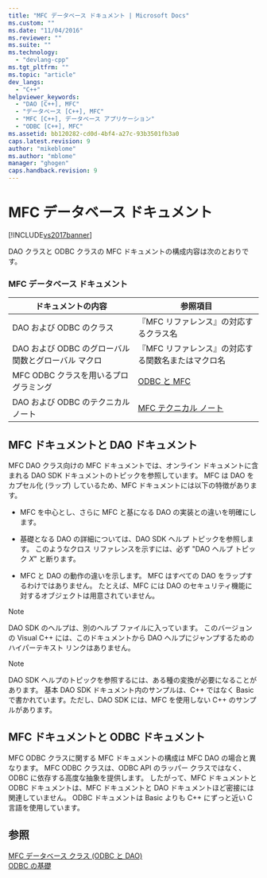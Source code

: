 ```yaml
---
title: "MFC データベース ドキュメント | Microsoft Docs"
ms.custom: ""
ms.date: "11/04/2016"
ms.reviewer: ""
ms.suite: ""
ms.technology: 
  - "devlang-cpp"
ms.tgt_pltfrm: ""
ms.topic: "article"
dev_langs: 
  - "C++"
helpviewer_keywords: 
  - "DAO [C++], MFC"
  - "データベース [C++], MFC"
  - "MFC [C++], データベース アプリケーション"
  - "ODBC [C++], MFC"
ms.assetid: bb120282-cd0d-4bf4-a27c-93b3501fb3a0
caps.latest.revision: 9
author: "mikeblome"
ms.author: "mblome"
manager: "ghogen"
caps.handback.revision: 9
---
```

# MFC データベース ドキュメント
[!INCLUDE[vs2017banner](../assembler/inline/includes/vs2017banner.md)]

DAO クラスと ODBC クラスの MFC ドキュメントの構成内容は次のとおりです。  
  
### MFC データベース ドキュメント  
  
|ドキュメントの内容|参照項目|  
|---------------|----------|  
|DAO および ODBC のクラス|『MFC リファレンス』の対応するクラス名|  
|DAO および ODBC のグローバル関数とグローバル マクロ|『MFC リファレンス』の対応する関数名またはマクロ名|  
|MFC ODBC クラスを用いるプログラミング|[ODBC と MFC](../data/odbc/odbc-and-mfc.md)|  
|DAO および ODBC のテクニカル ノート|[MFC テクニカル ノート](../mfc/technical-notes-by-category.md)|  
  
##  <a name="_core_mfc_documentation_and_dao_documentation"></a> MFC ドキュメントと DAO ドキュメント  
 MFC DAO クラス向けの MFC ドキュメントでは、オンライン ドキュメントに含まれる DAO SDK ドキュメントのトピックを参照しています。  MFC は DAO をカプセル化 \(ラップ\) しているため、MFC ドキュメントには以下の特徴があります。  
  
-   MFC を中心とし、さらに MFC と基になる DAO の実装との違いを明確にします。  
  
-   基礎となる DAO の詳細については、DAO SDK ヘルプ トピックを参照します。  このようなクロス リファレンスを示すには、必ず "DAO ヘルプ トピック *X*" と断ります。  
  
-   MFC と DAO の動作の違いを示します。  MFC はすべての DAO をラップするわけではありません。  たとえば、MFC には DAO のセキュリティ機能に対するオブジェクトは用意されていません。  
  
> [!NOTE]
>  DAO SDK のヘルプは、別のヘルプ ファイルに入っています。  このバージョンの Visual C\+\+ には、このドキュメントから DAO ヘルプにジャンプするためのハイパーテキスト リンクはありません。  
  
> [!NOTE]
>  DAO SDK ヘルプのトピックを参照するには、ある種の変換が必要になることがあります。  基本 DAO SDK ドキュメント内のサンプルは、C\+\+ ではなく Basic で書かれています。ただし、DAO SDK には、MFC を使用しない C\+\+ のサンプルがあります。  
  
##  <a name="_core_mfc_documentation_and_odbc_documentation"></a> MFC ドキュメントと ODBC ドキュメント  
 MFC ODBC クラスに関する MFC ドキュメントの構成は MFC DAO の場合と異なります。  MFC ODBC クラスは、ODBC API のラッパー クラスではなく、ODBC に依存する高度な抽象を提供します。  したがって、MFC ドキュメントと ODBC ドキュメントは、MFC ドキュメントと DAO ドキュメントほど密接には関連していません。  ODBC ドキュメントは Basic よりも C\+\+ にずっと近い C 言語を使用しています。  
  
## 参照  
 [MFC データベース クラス \(ODBC と DAO\)](../Topic/MFC%20Database%20Classes%20\(ODBC%20and%20DAO\).md)   
 [ODBC の基礎](../data/odbc/odbc-basics.md)